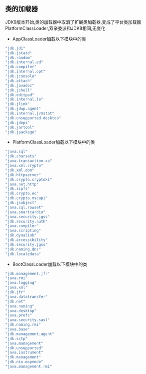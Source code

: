 ## 类的加载器

JDK9版本开始,类的加载器中取消了扩展类加载器,变成了平台类加载器PlatformClassLoader,双亲委派和JDK8相同,无变化

- AppClassLoader加载以下模块中的类

```java
"jdk.jdi" 
"jdk.jstatd" 
"jdk.random"
"jdk.internal.ed"
"jdk.compiler" 
"jdk.internal.opt" 
"jdk.jconsole"
"jdk.attach"
"jdk.javadoc" 
"jdk.jshell" 
"jdk.editpad" 
"jdk.internal.le"
"jdk.jlink"
"jdk.jdwp.agent" 
"jdk.internal.jvmstat" 
"jdk.unsupported.desktop"
"jdk.jdeps"
"jdk.jartool"
"jdk.jpackage" 
```

- PlatformClassLoader加载以下模块中的类

```java
"java.sql"
"jdk.charsets"
"java.transaction.xa" 
"java.xml.crypto"
"jdk.xml.dom"
"jdk.httpserver"
"jdk.crypto.cryptoki"
"java.net.http"
"jdk.zipfs"
"jdk.crypto.ec"
"jdk.crypto.mscapi" 
"jdk.jsobject"
"java.sql.rowset" 
"java.smartcardio"
"java.security.jgss"
"jdk.security.auth"
"java.compiler" 
"java.scripting" 
"jdk.dynalink"
"jdk.accessibility"
"jdk.security.jgss" 
"jdk.naming.dns" 
"jdk.localedata"
```

- BootClassLoader加载以下模块中的类

```java
"jdk.management.jfr" 
"java.rmi"
"java.logging" 
"java.xml"
"jdk.jfr" 
"java.datatransfer"
"jdk.net" 
"java.naming"
"java.desktop" 
"java.prefs" 
"java.security.sasl"
"jdk.naming.rmi"
"java.base" 
"jdk.management.agent" 
"jdk.sctp" 
"java.management"
"jdk.unsupported"
"java.instrument" 
"jdk.management" 
"jdk.nio.mapmode"
"java.management.rmi" 
```

